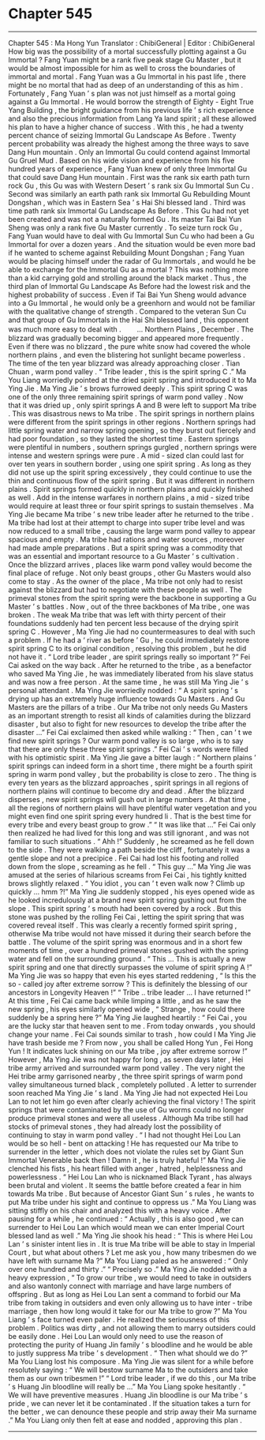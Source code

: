 
# Chapter 545


---

Chapter 545 : Ma Hong Yun
Translator :
ChibiGeneral |
Editor :
ChibiGeneral
How big was the possibility of a mortal successfully plotting against a Gu Immortal ?
Fang Yuan might be a rank five peak stage Gu Master , but it would be almost impossible for him as well to cross the boundaries of immortal and mortal .
Fang Yuan was a Gu Immortal in his past life , there might be no mortal that had as deep of an understanding of this as him .
Fortunately , Fang Yuan ’ s plan was not just himself as a mortal going against a Gu Immortal . He would borrow the strength of Eighty - Eight True Yang Building , the bright guidance from his previous life ’ s rich experience and also the precious information from Lang Ya land spirit ; all these allowed his plan to have a higher chance of success . With this , he had a twenty percent chance of seizing Immortal Gu Landscape As Before .
Twenty percent probability was already the highest among the three ways to save Dang Hun mountain .
Only an Immortal Gu could contend against Immortal Gu Gruel Mud .
Based on his wide vision and experience from his five hundred years of experience , Fang Yuan knew of only three Immortal Gu that could save Dang Hun mountain .
First was the rank six earth path turn rock Gu , this Gu was with Western Desert ’ s rank six Gu Immortal Sun Cu .
Second was similarly an earth path rank six Immortal Gu Rebuilding Mount Dongshan , which was in Eastern Sea ’ s Hai Shi blessed land .
Third was time path rank six Immortal Gu Landscape As Before . This Gu had not yet been created and was not a naturally formed Gu . Its master Tai Bai Yun Sheng was only a rank five Gu Master currently .
To seize turn rock Gu , Fang Yuan would have to deal with Gu Immortal Sun Cu who had been a Gu Immortal for over a dozen years .
And the situation would be even more bad if he wanted to scheme against Rebuilding Mount Dongshan ; Fang Yuan would be placing himself under the radar of Gu Immortals , and would he be able to exchange for the Immortal Gu as a mortal ? This was nothing more than a kid carrying gold and strolling around the black market .
Thus , the third plan of Immortal Gu Landscape As Before had the lowest risk and the highest probability of success .
Even if Tai Bai Yun Sheng would advance into a Gu Immortal , he would only be a greenhorn and would not be familiar with the qualitative change of strength .
Compared to the veteran Sun Cu and that group of Gu Immortals in the Hai Shi blessed land , this opponent was much more easy to deal with . 　　…
Northern Plains , December .
The blizzard was gradually becoming bigger and appeared more frequently . Even if there was no blizzard , the pure white snow had covered the whole northern plains , and even the blistering hot sunlight became powerless .
The time of the ten year blizzard was already approaching closer .
Tian Chuan , warm pond valley .
“ Tribe leader , this is the spirit spring C .” Ma You Liang worriedly pointed at the dried spirit spring and introduced it to Ma Ying Jie .
Ma Ying Jie ’ s brows furrowed deeply .
This spirit spring C was one of the only three remaining spirit springs of warm pond valley .
Now that it was dried up , only spirit springs A and B were left to support Ma tribe . This was disastrous news to Ma tribe .
The spirit springs in northern plains were different from the spirit springs in other regions .
Northern springs had little spring water and narrow spring opening , so they burst out fiercely and had poor foundation , so they lasted the shortest time .
Eastern springs were plentiful in numbers , southern springs gurgled , northern springs were intense and western springs were pure .
A mid - sized clan could last for over ten years in southern border , using one spirit spring . As long as they did not use up the spirit spring excessively , they could continue to use the thin and continuous flow of the spirit spring .
But it was different in northern plains .
Spirit springs formed quickly in northern plains and quickly finished as well . Add in the intense warfares in northern plains , a mid - sized tribe would require at least three or four spirit springs to sustain themselves .
Ma Ying Jie became Ma tribe ’ s new tribe leader after he returned to the tribe . Ma tribe had lost at their attempt to charge into super tribe level and was now reduced to a small tribe , causing the large warm pond valley to appear spacious and empty .
Ma tribe had rations and water sources , moreover had made ample preparations .
But a spirit spring was a commodity that was an essential and important resource to a Gu Master ’ s cultivation . Once the blizzard arrives , places like warm pond valley would become the final place of refuge .
Not only beast groups , other Gu Masters would also come to stay .
As the owner of the place , Ma tribe not only had to resist against the blizzard but had to negotiate with these people as well .
The primeval stones from the spirit spring were the backbone in supporting a Gu Master ’ s battles . Now , out of the three backbones of Ma tribe , one was broken . The weak Ma tribe that was left with thirty percent of their foundations suddenly had ten percent less because of the drying spirit spring C .
However , Ma Ying Jie had no countermeasures to deal with such a problem .
If he had a ‘ river as before ’ Gu , he could immediately restore spirit spring C to its original condition , resolving this problem , but he did not have it .
“ Lord tribe leader , are spirit springs really so important ?” Fei Cai asked on the way back .
After he returned to the tribe , as a benefactor who saved Ma Ying Jie , he was immediately liberated from his slave status and was now a free person .
At the same time , he was still Ma Ying Jie ’ s personal attendant .
Ma Ying Jie worriedly nodded : “ A spirit spring ’ s drying up has an extremely huge influence towards Gu Masters . And Gu Masters are the pillars of a tribe . Our Ma tribe not only needs Gu Masters as an important strength to resist all kinds of calamities during the blizzard disaster , but also to fight for new resources to develop the tribe after the disaster …”
Fei Cai exclaimed then asked while walking : “ Then , can ’ t we find new spirit springs ? Our warm pond valley is so large , who is to say that there are only these three spirit springs .”
Fei Cai ’ s words were filled with his optimistic spirit .
Ma Ying Jie gave a bitter laugh : “ Northern plains ’ spirit springs can indeed form in a short time , there might be a fourth spirit spring in warm pond valley , but the probability is close to zero . The thing is every ten years as the blizzard approaches , spirit springs in all regions of northern plains will continue to become dry and dead . After the blizzard disperses , new spirit springs will gush out in large numbers . At that time , all the regions of northern plains will have plentiful water vegetation and you might even find one spirit spring every hundred li . That is the best time for every tribe and every beast group to grow .”
“ It was like that …” Fei Cai only then realized he had lived for this long and was still ignorant , and was not familiar to such situations .
“ Ahh !” Suddenly , he screamed as he fell down to the side .
They were walking a path beside the cliff , fortunately it was a gentle slope and not a precipice . Fei Cai had lost his footing and rolled down from the slope , screaming as he fell .
“ This guy …” Ma Ying Jie was amused at the series of hilarious screams from Fei Cai , his tightly knitted brows slightly relaxed .
“ You idiot , you can ’ t even walk now ? Climb up quickly … hmm ?!” Ma Ying Jie suddenly stopped , his eyes opened wide as he looked incredulously at a brand new spirit spring gushing out from the slope .
This spirit spring ’ s mouth had been covered by a rock .
But this stone was pushed by the rolling Fei Cai , letting the spirit spring that was covered reveal itself .
This was clearly a recently formed spirit spring , otherwise Ma tribe would not have missed it during their search before the battle .
The volume of the spirit spring was enormous and in a short few moments of time , over a hundred primeval stones gushed with the spring water and fell on the surrounding ground .
“ This … This is actually a new spirit spring and one that directly surpasses the volume of spirit spring A !” Ma Ying Jie was so happy that even his eyes started reddening , “ Is this the so - called joy after extreme sorrow ? This is definitely the blessing of our ancestors in Longevity Heaven !”
“ Tribe .. tribe leader … I have returned !” At this time , Fei Cai came back while limping a little , and as he saw the new spring , his eyes similarly opened wide , “ Strange , how could there suddenly be a spring here ?”
Ma Ying Jie laughed heartily : “ Fei Cai , you are the lucky star that heaven sent to me . From today onwards , you should change your name . Fei Cai sounds similar to trash , how could I Ma Ying Jie have trash beside me ? From now , you shall be called Hong Yun , Fei Hong Yun ! It indicates luck shining on our Ma tribe , joy after extreme sorrow !”
However , Ma Ying Jie was not happy for long , as seven days later , Hei tribe army arrived and surrounded warm pond valley .
The very night the Hei tribe army garrisoned nearby , the three spirit springs of warm pond valley simultaneous turned black , completely polluted .
A letter to surrender soon reached Ma Ying Jie ’ s land .
Ma Ying Jie had not expected Hei Lou Lan to not let him go even after clearly achieving the final victory !
The spirit springs that were contaminated by the use of Gu worms could no longer produce primeval stones and were all useless . Although Ma tribe still had stocks of primeval stones , they had already lost the possibility of continuing to stay in warm pond valley .
“ I had not thought Hei Lou Lan would be so hell - bent on attacking ! He has requested our Ma tribe to surrender in the letter , which does not violate the rules set by Giant Sun Immortal Venerable back then ! Damn it , he is truly hateful !” Ma Ying Jie clenched his fists , his heart filled with anger , hatred , helplessness and powerlessness .
“ Hei Lou Lan who is nicknamed Black Tyrant , has always been brutal and violent . It seems the battle before created a fear in him towards Ma tribe . But because of Ancestor Giant Sun ’ s rules , he wants to put Ma tribe under his sight and continue to oppress us .” Ma You Liang was sitting stiffly on his chair and analyzed this with a heavy voice .
After pausing for a while , he continued : “ Actually , this is also good , we can surrender to Hei Lou Lan which would mean we can enter Imperial Court blessed land as well .”
Ma Ying Jie shook his head : “ This is where Hei Lou Lan ’ s sinister intent lies in . It is true Ma tribe will be able to stay in Imperial Court , but what about others ? Let me ask you , how many tribesmen do we have left with surname Ma ?”
Ma You Liang paled as he answered : “ Only over one hundred and thirty .”
“ Precisely so .” Ma Ying Jie nodded with a heavy expression , “ To grow our tribe , we would need to take in outsiders and also wantonly connect with marriage and have large numbers of offspring . But as long as Hei Lou Lan sent a command to forbid our Ma tribe from taking in outsiders and even only allowing us to have inter - tribe marriage , then how long would it take for our Ma tribe to grow ?”
Ma You Liang ’ s face turned even paler .
He realized the seriousness of this problem .
Politics was dirty , and not allowing them to marry outsiders could be easily done . Hei Lou Lan would only need to use the reason of protecting the purity of Huang Jin family ’ s bloodline and he would be able to justly suppress Ma tribe ’ s development .
“ Then what should we do ?” Ma You Liang lost his composure .
Ma Ying Jie was silent for a while before resolutely saying : “ We will bestow surname Ma to the outsiders and take them as our own tribesmen !”
“ Lord tribe leader , if we do this , our Ma tribe ’ s Huang Jin bloodline will really be …” Ma You Liang spoke hesitantly .
“ We will have preventive measures . Huang Jin bloodline is our Ma tribe ’ s pride , we can never let it be contaminated . If the situation takes a turn for the better , we can denounce these people and strip away their Ma surname .”
Ma You Liang only then felt at ease and nodded , approving this plan .

---

